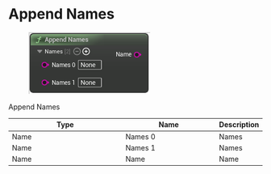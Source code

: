 # Append Names

<div align="left" data-full-width="false">

<figure><img src="Append_Names.png" alt=""><figcaption></figcaption></figure>

</div>

Append Names

<table>
<thead><tr><th width="250">Type</th><th width="200">Name</th><th>Description</th></tr></thead>
<tbody>
<tr><td>Name</td><td>Names 0</td><td>Names</td></tr>
<tr><td>Name</td><td>Names 1</td><td>Names</td></tr>
<tr><td>Name</td><td>Name</td><td>Name</td></tr>
</tbody>
</table>
